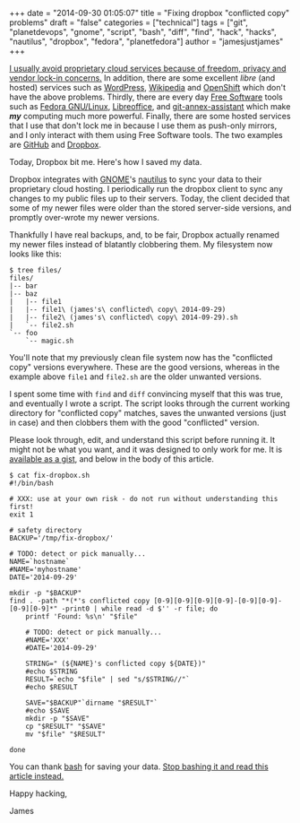 +++
date = "2014-09-30 01:05:07"
title = "Fixing dropbox &quot;conflicted copy&quot; problems"
draft = "false"
categories = ["technical"]
tags = ["git", "planetdevops", "gnome", "script", "bash", "diff", "find", "hack", "hacks", "nautilus", "dropbox", "fedora", "planetfedora"]
author = "jamesjustjames"
+++

<a href="https://www.gnu.org/philosophy/who-does-that-server-really-serve.html">I usually avoid proprietary cloud services because of freedom, privacy and vendor lock-in concerns.</a> In addition, there are some excellent <em>libre</em> (and hosted) services such as <a href="https://wordpress.com/">WordPress</a>, <a href="https://www.wikipedia.org/">Wikipedia</a> and <a href="https://www.openshift.com/">OpenShift</a> which don't have the above problems. Thirdly, there are every day <a href="https://www.gnu.org/philosophy/free-sw.html">Free Software</a> tools such as <a href="https://fedoraproject.org/">Fedora GNU/Linux</a>, <a href="https://www.libreoffice.org/">Libreoffice</a>, and <a href="http://git-annex.branchable.com/assistant/">git-annex-assistant</a> which make <strong><em>my</em></strong> computing much more powerful. Finally, there are some hosted services that I use that don't lock me in because I use them as push-only mirrors, and I only interact with them using Free Software tools. The two examples are <a href="https://github.com/purpleidea/">GitHub</a> and <a href="https://db.tt/svmqLvX7">Dropbox</a>.

Today, Dropbox bit me. Here's how I saved my data.

Dropbox integrates with <a href="https://www.gnome.org/">GNOME</a>'s <a href="https://wiki.gnome.org/Apps/Nautilus">nautilus</a> to sync your data to their proprietary cloud hosting. I periodically run the dropbox client to sync any changes to my public files up to their servers. Today, the client decided that some of my newer files were older than the stored server-side versions, and promptly over-wrote my newer versions.

Thankfully I have real backups, and, to be fair, Dropbox actually renamed my newer files instead of blatantly clobbering them. My filesystem now looks like this:
```
$ tree files/
files/
|-- bar
|-- baz
|   |-- file1
|   |-- file1\ (james's\ conflicted\ copy\ 2014-09-29)
|   |-- file2\ (james's\ conflicted\ copy\ 2014-09-29).sh
|   `-- file2.sh
`-- foo
    `-- magic.sh
```
You'll note that my previously clean file system now has the "conflicted copy" versions everywhere. These are the good versions, whereas in the example above <code>file1</code> and <code>file2.sh</code> are the older unwanted versions.

I spent some time with <code>find</code> and <code>diff</code> convincing myself that this was true, and eventually I wrote a script. The script looks through the current working directory for "conflicted copy" matches, saves the unwanted versions (just in case) and then clobbers them with the good "conflicted" version.

Please look through, edit, and understand this script before running it. It might not be what you want, and it was designed to only work for me. It is <a href="https://gist.github.com/purpleidea/0ed86f735807759d455c">available as a gist</a>, and below in the body of this article.
```
$ cat fix-dropbox.sh 
#!/bin/bash

# XXX: use at your own risk - do not run without understanding this first!
exit 1

# safety directory
BACKUP='/tmp/fix-dropbox/'

# TODO: detect or pick manually...
NAME=`hostname`
#NAME='myhostname'
DATE='2014-09-29'

mkdir -p "$BACKUP"
find . -path "*(*'s conflicted copy [0-9][0-9][0-9][0-9]-[0-9][0-9]-[0-9][0-9]*" -print0 | while read -d $'' -r file; do
    printf 'Found: %s\n' "$file"

    # TODO: detect or pick manually...
    #NAME='XXX'
    #DATE='2014-09-29'

    STRING=" (${NAME}'s conflicted copy ${DATE})"
    #echo $STRING
    RESULT=`echo "$file" | sed "s/$STRING//"`
    #echo $RESULT

    SAVE="$BACKUP"`dirname "$RESULT"`
    #echo $SAVE
    mkdir -p "$SAVE"
    cp "$RESULT" "$SAVE"
    mv "$file" "$RESULT"

done
```
You can thank <a href="https://www.gnu.org/software/bash/">bash</a> for saving your data. <a href="https://weev.livejournal.com/409835.html?nojs=1">Stop bashing it and read this article instead.</a>

Happy hacking,

James

&nbsp;

